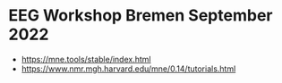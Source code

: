 # EEG Workshop Bremen September 2022

* https://mne.tools/stable/index.html
* https://www.nmr.mgh.harvard.edu/mne/0.14/tutorials.html
